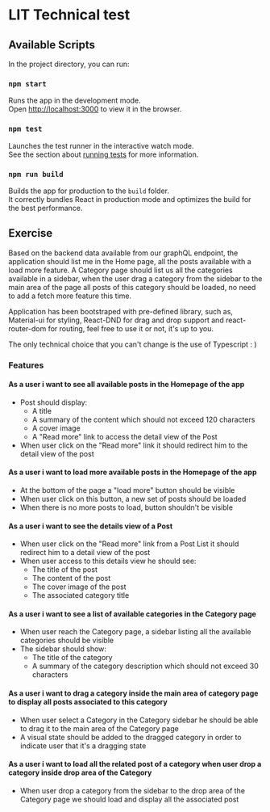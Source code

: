 # LIT Technical test

## Available Scripts

In the project directory, you can run:

### `npm start`

Runs the app in the development mode.\
Open [http://localhost:3000](http://localhost:3000) to view it in the browser.

### `npm test`

Launches the test runner in the interactive watch mode.\
See the section about [running tests](https://facebook.github.io/create-react-app/docs/running-tests) for more information.

### `npm run build`

Builds the app for production to the `build` folder.\
It correctly bundles React in production mode and optimizes the build for the best performance.

## Exercise

Based on the backend data available from our graphQL endpoint, the application should list me in the Home page, all the posts available with a load more feature. A Category page should list us all the categories available in a sidebar, when the user drag a category from the sidebar to the main area of the page all posts of this category should be loaded, no need to add a fetch more feature this time.

Application has been bootstraped with pre-defined library, such as, Material-ui for styling, React-DND for drag and drop support and react-router-dom for routing, feel free to use it or not, it's up to you.

The only technical choice that you can't change is the use of Typescript : )

### Features

#### As a user i want to see all available posts in the Homepage of the app

- Post should display:
  - A title
  - A summary of the content which should not exceed 120 characters
  - A cover image
  - A "Read more" link to access the detail view of the Post
- When user click on the "Read more" link it should redirect him to the detail view of the post

#### As a user i want to load more available posts in the Homepage of the app

- At the bottom of the page a "load more" button should be visible
- When user click on this button, a new set of posts should be loaded
- When there is no more posts to load, button shouldn't be visible

#### As a user i want to see the details view of a Post

- When user click on the "Read more" link from a Post List it should redirect him to a detail view of the post
- When user access to this details view he should see:
  - The title of the post
  - The content of the post
  - The cover image of the post
  - The associated category title

#### As a user i want to see a list of available categories in the Category page

- When user reach the Category page, a sidebar listing all the available categories should be visible
- The sidebar should show:
  - The title of the category
  - A summary of the category description which should not exceed 30 characters

#### As a user i want to drag a category inside the main area of category page to display all posts associated to this category

- When user select a Category in the Category sidebar he should be able to drag it to the main area of the Category page
- A visual state should be added to the dragged category in order to indicate user that it's a dragging state

#### As a user i want to load all the related post of a category when user drop a category inside drop area of the Category

- When user drop a category from the sidebar to the drop area of the Category page we should load and display all the associated post

